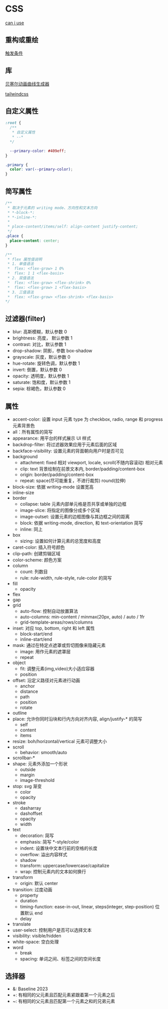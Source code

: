 # CSS

[can i use](https://caniuse.com/webgl)

## 重构或重绘

[触发条件](https://csstriggers.com/)

## 库

[贝塞尔动画曲线生成器](https://cubic-bezier.com/)

[tailwindcss](https://tailwindcss.com/)

## 自定义属性

```css
:root {
  /**
   * 自定义属性
   * --*
  */

  --primary-color: #409eff;
}

.primary {
  color: var(--primary-color);
}

```

## 简写属性

```css
/**
 * 取决于元素的 writing mode、方向性和文本方向
 * *-block-*:
 * *-inline-*:
 *
 * place-content/items/self: align-content justify-content;
 */
.place {
  place-content: center;
}

/**
 * flex 属性值说明
 * 1. 单值语法
 *  flex: <flex-grow> 1 0%
 *  flex: 1 1 <flex-basis>
 * 2. 双值语法
 *  flex: <flex-grow> <flex-shrink> 0%
 *  flex: <flex-grow> 1 <flex-basis>
 * 3. 三值语法
 *  flex: <flex-grow> <flex-shrink> <flex-basis>
*/
```

## 过滤器(filter)

- blur: 高斯模糊，默认参数 0
- brightness: 亮度， 默认参数 1
- contrast: 对比，默认参数 1
- drop-shadow: 阴影，参数 box-shadow
- grayscale: 灰度，默认参数 0
- hue-rotate: 旋转色调，默认参数 1
- invert: 倒置，默认参数 0
- opacity: 透明度，默认参数 1
- saturate: 饱和度，默认参数 1
- sepia: 棕褐色，默认参数 0

## 属性

- accent-color: 设置 input 元素 type 为 checkbox, radio, range 和 progress 元素背景色
- all：所有属性的简写
- appearance: 用平台的样式展示 UI 样式
- backdrop-filter: 将过滤器效果应用于元素后面的区域
- backface-visibility: 设置元素的背面朝向用户时是否可见
- background
  - attachment: fixed 相对 viewport, locale, scroll(不随内容滚动) 相对元素
  - clip: text 背景绘制在前景文本内, border/padding/content-box
  - origin: border/padding/content-box
  - repeat: space(尽可能重复，不进行裁剪) round(拉伸)
- block-size: 依据 writing-mode 设置宽高
- inline-size
- border
  - collapse: table 元素内部单元格是否共享或单独的边框
  - image-slice:  将指定的图像分成多个区域
  - image-outset: 设置元素的边框图像与其边框之间的距离
  - block: 依据 writing-mode, direction, 和 text-orientation 简写
  - inline: 同上
- box
  - sizing: 设置如何计算元素的总宽度和高度
- caret-color: 插入符号颜色
- clip-path: 创建剪辑区域
- color-scheme: 颜色方案
- column
  - count: 列数目
  - rule: rule-width, rule-style, rule-color 的简写
- fill
  - opacity
- flex
- gap
- grid
  - auto-flow: 控制自动放置算法
  - auto-columns: min-content / minmax(20px, auto) / auto / 1fr
  - grid-template-areas/rows/columns
- inset: 对应 top, bottom, right 和 left 属性
  - block-start/end
  - inline-start/end
- mask: 通过在特定点遮罩或剪切图像来隐藏元素
  - image: 用作元素的遮罩层
  - repeat
- object
  - fit: 调整元素(img,video)大小适应容器
  - position
- offset: 沿定义路径对元素进行动画
  - anchor
  - distance
  - path
  - position
  - rotate
- outline
- place:  允许你同时沿块和行内方向对齐内容, align/justify-* 的简写
  - self
  - content
  - items
- resize: boh/horizontal/vertical 元素可调整大小
- scroll
  - behavior: smooth/auto
- scrollbar-*
- shape: 元素外添加一个形状
  - outside
  - margin
  - image-threshold
- stop: svg 渐变
  - color
  - opacity
- stroke
  - dasharray
  - dashoffset
  - opacity
  - width
- text
  - decoration: 简写
  - emphasis: 简写 *-style/color
  - indent: 设置块中文本行前的空格的长度
  - overflow: 溢出内容样式
  - shadow
  - transform: uppercase/lowercase/capitalize
  - wrap: 控制元素内的文本如何换行
- transform
  - origin: 默认 center
- transition: 过度动画
  - property
  - duration
  - timing-function: ease-in-out, linear, steps(integer, step-position) 位置默认 end
  - delay
- translate
- user-select: 控制用户是否可以选择文本
- visibility: visible/hidden
- white-space: 空白处理
- word
  - break
  - spacing: 单词之间、标签之间的空间长度

## 选择器

- &: Baseline 2023
- +: 有相同的父元素且匹配元素紧跟着第一个元素之后
- ~: 有相同的父元素且匹配第一个元素之和的兄弟元素
